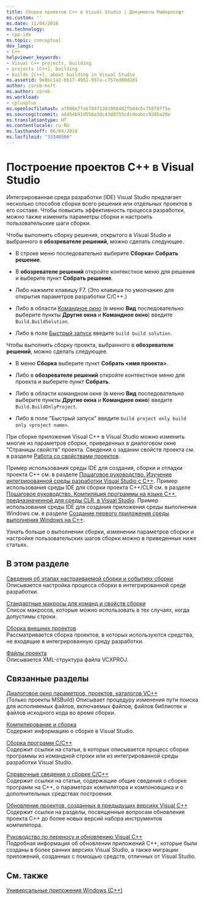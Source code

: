 ```yaml
---
title: Сборка проектов C++ в Visual Studio | Документы Майкрософт
ms.custom: ''
ms.date: 11/04/2016
ms.technology:
- cpp-ide
ms.topic: conceptual
dev_langs:
- C++
helpviewer_keywords:
- Visual C++ projects, building
- projects [C++], building
- builds [C++], about building in Visual Studio
ms.assetid: 9e8bc1a2-bb17-4951-937a-c757ed88d2d1
author: corob-msft
ms.author: corob
ms.workload:
- cplusplus
ms.openlocfilehash: a7008e7fe670471301968482fbd4c6c758f0ff5e
ms.sourcegitcommit: a4454b91d556a3dc43d8755cdcdeabcc9285a20e
ms.translationtype: HT
ms.contentlocale: ru-RU
ms.lasthandoff: 06/04/2018
ms.locfileid: "33340506"
---
```

# <a name="building-c-projects-in-visual-studio"></a>Построение проектов C++ в Visual Studio
Интегрированная среда разработки (IDE) Visual Studio предлагает несколько способов сборки всего решения или отдельных проектов в его составе. Чтобы повысить эффективность процесса разработки, можно также изменить параметры сборки и настроить пользовательские шаги сборки.  
  
 Чтобы выполнить сборку решения, открытого в Visual Studio и выбранного в **обозревателе решений**, можно сделать следующее.  
  
-   В строке меню последовательно выберите **Сборка**и **Собрать решение**.  
  
-   В **обозревателе решений** откройте контекстное меню для решения и выберите пункт **Собрать решение**.  
  
-   Либо нажмите клавишу F7. (Это клавиша по умолчанию для открытия параметров разработки C/C++.)  
  
-   Либо в области [Командное окно](/visualstudio/ide/reference/command-window) (в меню **Вид** последовательно выберите пункты **Другие окна** и **Командное окно**) введите `Build.BuildSolution`.  
  
-   Либо в поле [Быстрый запуск](/visualstudio/ide/reference/quick-launch-environment-options-dialog-box) введите `build build solution`.  
  
 Чтобы выполнить сборку проекта, выбранного в **обозревателе решений**, можно сделать следующее.  
  
-   В меню **Сборка** выберите пункт **Собрать \<имя проекта>**.  
  
-   Либо в **обозревателе решений** откройте контекстное меню для проекта и выберите пункт **Собрать**.  
  
-   Либо в области командном окне (в меню **Вид** последовательно выберите пункты **Другие окна** и **Командное окно**) введите `Build.BuildOnlyProject`.  
  
-   Либо в поле "Быстрый запуск" введите `build project only build only <project name>`.  
  
 При сборке приложения Visual C++ в Visual Studio можно изменить многие из параметров сборки, приведенных в диалоговом окне "Страницы свойств" проекта. Сведения о задании свойств проекта см. в разделе [Работа со свойствами проектов](../ide/working-with-project-properties.md).  
  
 Пример использования среды IDE для создания, сборки и отладки проекта C++ см. в разделе [Пошаговое руководство. Изучение интегрированной среды разработки Visual Studio с С++](/visualstudio/ide/getting-started-with-cpp-in-visual-studio). Пример использования среды IDE для сборки проекта C++/CLR см. в разделе [Пошаговое руководство. Компиляция программы на языке C++, предназначенной для среды CLR, в Visual Studio](../ide/walkthrough-compiling-a-cpp-program-that-targets-the-clr-in-visual-studio.md). Пример использования среды IDE для создания приложения среды выполнения Windows см. в разделе [Создание первого приложения среды выполнения Windows на C++](http://msdn.microsoft.com/library/windows/apps/hh974580.aspx).  
  
 Узнать больше о выполнении сборки, изменении параметров сборки и настройке пользовательских шагов сборки можно в приведенных ниже статьях.  
  
## <a name="in-this-section"></a>В этом разделе  
 [Сведения об этапах настраиваемой сборки и событиях сборки](../ide/understanding-custom-build-steps-and-build-events.md)  
 Описывается настройка процесса сборки в интегрированной среде разработки.  
  
 [Стандартные макросы для команд и свойств сборки](../ide/common-macros-for-build-commands-and-properties.md)  
 Список макросов, которые можно использовать в тех случаях, когда допустимы строки.  
  
 [Сборка внешних проектов](../ide/building-external-projects.md)  
 Рассматривается сборка проектов, в которых используются средства, не входящие в интегрированную среду разработки.  
  
 [Файлы проекта](../ide/project-files.md)  
 Описывается XML-структура файла VCXPROJ.  
  
## <a name="related-sections"></a>Связанные разделы  
 [Диалоговое окно параметров, проектов, каталогов VC++](vcpp-directories-property-page.md)  
 (Только проекты MSBuild) Описывает процедуру изменения пути поиска для исполняемых файлов, включаемых файлов, файлов библиотек и файлов исходного кода во время сборки.  
  
 [Компилирование и сборка](/visualstudio/ide/compiling-and-building-in-visual-studio)  
 Содержит информацию о сборке в Visual Studio.  
  
 [Сборка программ C/C++](../build/building-c-cpp-programs.md)  
 Содержит ссылки на статьи, в которых описывается процесс сборки программы из командной строки или из интегрированной среды разработки Visual Studio.  
  
 [Справочные сведения о сборке C/C++](../build/reference/c-cpp-building-reference.md)  
 Содержит ссылки на статьи, содержащие общие сведения о сборке программ на C++, о параметрах компилятора и компоновщика и о дополнительных средствах построения.  
  
 [Обновление проектов, созданных в предыдущих версиях Visual C++](../porting/upgrading-projects-from-earlier-versions-of-visual-cpp.md)  
 Содержит ссылки на разделы, посвященные вопросам обновления проекта C++ до более новых версий набора инструментов компилятора.  
  
[Руководство по переносу и обновлению Visual C++](../porting/visual-cpp-porting-and-upgrading-guide.md)  
  Подробная информация об обновлении приложений C++, которые были созданы в более ранних версиях Visual Studio, а также миграции приложений, созданных с помощью средств, отличных от Visual Studio.  
  
## <a name="see-also"></a>См. также  
 [Универсальные приложения Windows (C++)](../windows/universal-windows-apps-cpp.md)